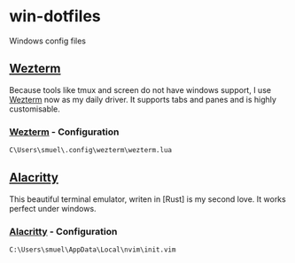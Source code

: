 # win-dotfiles

Windows config files

## [Wezterm]

Because tools like tmux and screen do not have windows support, I use [Wezterm] now as my daily driver.
It supports tabs and panes and is highly customisable.

### [Wezterm] - Configuration

```cmd
C\Users\smuel\.config\wezterm\wezterm.lua
```

## [Alacritty]

This beautiful terminal emulator, writen in [Rust] is my second love. It works perfect under windows.

### [Alacritty] - Configuration

```cmd
C:\Users\smuel\AppData\Local\nvim\init.vim
```



[Alacritty]: https://github.com/alacritty/alacritty
[Wezterm]: https://github.com/wez/wezterm
